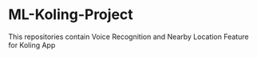 # ML-Koling-Project
This repositories contain Voice Recognition and Nearby Location Feature for Koling App
